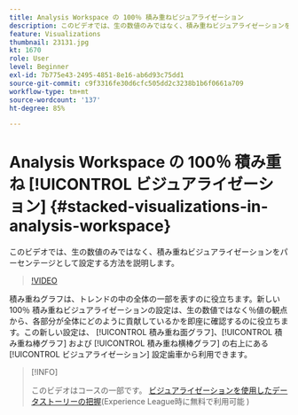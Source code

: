 ```yaml
---
title: Analysis Workspace の 100％ 積み重ねビジュアライゼーション
description: このビデオでは、生の数値のみではなく、積み重ねビジュアライゼーションをパーセンテージとして設定する方法を説明します。
feature: Visualizations
thumbnail: 23131.jpg
kt: 1670
role: User
level: Beginner
exl-id: 7b775e43-2495-4851-8e16-ab6d93c75dd1
source-git-commit: c9f3316fe30d6cfc505dd2c3238b1b6f0661a709
workflow-type: tm+mt
source-wordcount: '137'
ht-degree: 85%

---
```


# Analysis Workspace の 100％ 積み重ね [!UICONTROL ビジュアライゼーション] {#stacked-visualizations-in-analysis-workspace}

このビデオでは、生の数値のみではなく、積み重ねビジュアライゼーションをパーセンテージとして設定する方法を説明します。

>[!VIDEO](https://video.tv.adobe.com/v/23131/?quality=12)

積み重ねグラフは、トレンドの中の全体の一部を表すのに役立ちます。新しい 100％ 積み重ねビジュアライゼーションの設定は、生の数値ではなく％値の観点から、各部分が全体にどのように貢献しているかを即座に確認するのに役立ちます。この新しい設定は、 [!UICONTROL 積み重ね面グラフ]、[!UICONTROL 積み重ね棒グラフ] および [!UICONTROL 積み重ね横棒グラフ] の右上にある [!UICONTROL ビジュアライゼーション] 設定歯車から利用できます。

>[!INFO]
>
> このビデオはコースの一部です。 [ビジュアライゼーションを使用したデータストーリーの把握](https://experienceleague.adobe.com/?recommended=Analytics-U-1-2021.1.visualizations&amp;lang=ja)(Experience League時に無料で利用可能 )
